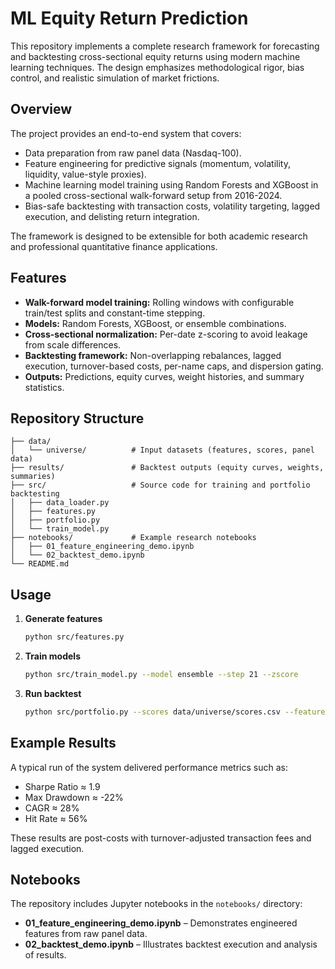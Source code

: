 # ML Equity Return Prediction

This repository implements a complete research framework for forecasting and backtesting cross-sectional equity returns using modern machine learning techniques. The design emphasizes methodological rigor, bias control, and realistic simulation of market frictions.

## Overview

The project provides an end-to-end system that covers:
- Data preparation from raw panel data (Nasdaq-100).
- Feature engineering for predictive signals (momentum, volatility, liquidity, value-style proxies).
- Machine learning model training using Random Forests and XGBoost in a pooled cross-sectional walk-forward setup from 2016-2024.
- Bias-safe backtesting with transaction costs, volatility targeting, lagged execution, and delisting return integration.

The framework is designed to be extensible for both academic research and professional quantitative finance applications.

## Features

- **Walk-forward model training:** Rolling windows with configurable train/test splits and constant-time stepping.
- **Models:** Random Forests, XGBoost, or ensemble combinations.
- **Cross-sectional normalization:** Per-date z-scoring to avoid leakage from scale differences.
- **Backtesting framework:** Non-overlapping rebalances, lagged execution, turnover-based costs, per-name caps, and dispersion gating.
- **Outputs:** Predictions, equity curves, weight histories, and summary statistics.

## Repository Structure

```
├── data/
│   └── universe/          # Input datasets (features, scores, panel data)
├── results/               # Backtest outputs (equity curves, weights, summaries)
├── src/                   # Source code for training and portfolio backtesting
│   ├── data_loader.py
│   ├── features.py
│   ├── portfolio.py
│   └── train_model.py
├── notebooks/             # Example research notebooks
│   ├── 01_feature_engineering_demo.ipynb
│   └── 02_backtest_demo.ipynb
└── README.md
```

## Usage

1. **Generate features**  
   ```bash
   python src/features.py
   ```

2. **Train models**  
   ```bash
   python src/train_model.py --model ensemble --step 21 --zscore
   ```

3. **Run backtest**
   ```bash
   python src/portfolio.py --scores data/universe/scores.csv --features data/universe/features.csv --horizon 21 --top_pct 0.06 --cost_bps 25 --execution_lag_days 1 --soft_weighting --softmax_temp 0.8 --name_vol_cap 0.02 --clip_ret 0.03 --dispersion_gate 1.2
   ```

## Example Results

A typical run of the system delivered performance metrics such as:  
- Sharpe Ratio ≈ 1.9  
- Max Drawdown ≈ -22%  
- CAGR ≈ 28%  
- Hit Rate ≈ 56%  

These results are post-costs with turnover-adjusted transaction fees and lagged execution.

## Notebooks

The repository includes Jupyter notebooks in the `notebooks/` directory:
- **01_feature_engineering_demo.ipynb** – Demonstrates engineered features from raw panel data.
- **02_backtest_demo.ipynb** – Illustrates backtest execution and analysis of results.

